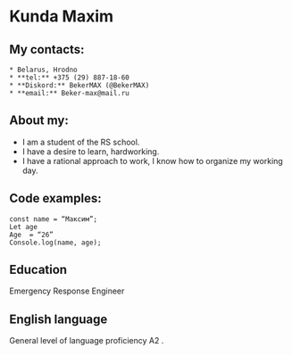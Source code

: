 #  Kunda Maxim
## My contacts:
    * Belarus, Hrodno
    * **tel:** +375 (29) 887-18-60
    * **Diskord:** BekerMAX (@BekerMAX)
    * **email:** Beker-max@mail.ru
## About my:
* I am a student of the RS school. 
* I have a desire to learn, hardworking.
* I have a rational approach to work, I know how to organize my working day.
## Code examples:
``` 
const name = “Максим”;
Let age 
Age  = “26”
Console.log(name, age); 
```
## Education
Emergency Response Engineer
## English language
General level of language proficiency A2 .




